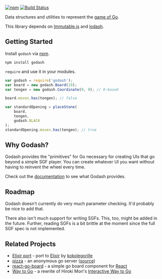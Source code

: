 [![npm](https://img.shields.io/npm/v/godash.svg)][npm]
[![Build Status](https://travis-ci.org/duckpunch/godash.svg)][ci]

Data structures and utilities to represent the [game of Go][go].

This library depends on [Immutable.js][immutable] and [lodash][lodash].

## Getting Started

Install `godash` via [npm][npm].

    npm install godash

`require` and use it in your modules.

```javascript
var godash = require('godash');
var board = new godash.Board(19);
var tengen = new godash.Coordinate(9, 9); // 0-based

board.moves.has(tengen); // false

var standardOpening = placeStone(
    board,
    tengen,
    godash.BLACK
);
standardOpening.moves.has(tengen); // true
```

## Why Godash?

Godash provides the "primitives" for Go necessary for creating UIs that go
beyond a simple SGF player.  You can create whatever UI you want without having
to reinvent the wheel every time.

Check out the [documentation][godash-docs] to see what Godash provides.

## Roadmap

Godash doesn't currently do very much parameter checking.  It'd probably be
nice to add that.

There also isn't much support for writing SGFs.  This, too, might be added in
the future.  Further, reading SGFs is a bit brittle at the moment since the
full SGF spec is not implemented.

## Related Projects

* [Elixir port][port] - port to [Elixir][elixir] by [kokolegorille][koko]
* [pizza][pizza] - an anonymous go server ([source][pizza-code])
* [react-go-board][rgb] - a simple go board component for [React][react]
* [Way to Go][wtg] - a rewrite of Hiroki Mori's [Interactive Way to Go][iwtg]

[ci]: https://travis-ci.org/duckpunch/godash
[elixir]: https://elixir-lang.org/
[go]: https://en.wikipedia.org/wiki/Go_%28game%29
[godash-docs]: https://duckpunch.github.io/godash/api/
[immutable]: http://facebook.github.io/immutable-js/
[iwtg]: http://playgo.to/iwtg/en/
[koko]: https://github.com/kokolegorille/
[lodash]: https://lodash.com/
[npm]: https://www.npmjs.com/package/godash
[pizza]: https://pizza.duckpun.ch/
[pizza-code]: https://gitlab.com/duckpunch/pizza
[port]: https://github.com/kokolegorille/go
[react]: https://reactjs.org/
[rgb]: https://github.com/duckpunch/react-go-board
[wtg]: https://way-to-go.gitlab.io
